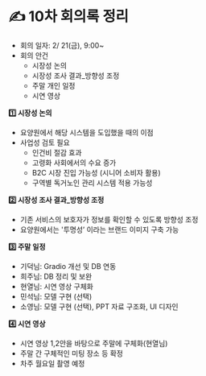 # ✍️ 10차 회의록 정리

- 회의 일자: 2/ 21(금), 9:00~
- 회의 안건
    - 시장성 논의
    - 시장성 조사 결과_방향성 조정
    - 주말 개인 일정
    - 시연 영상

**1️⃣ 시장성 논의**

- 요양원에서 해당 시스템을 도입했을 때의 이점
- 사업성 검토 필요
    - 인건비 절감 효과
    - 고령화 사회에서의 수요 증가
    - B2C 시장 진입 가능성 (시니어 소비자 활용)
    - 구역별 독거노인 관리 시스템 적용 가능성

**2️⃣ 시장성 조사 결과_방향성 조정**

- 기존 서비스의 보호자가 정보를 확인할 수 있도록 방향성 조정
- 요양원에서는 '투명성’ 이라는 브랜드 이미지 구축 가능

**3️⃣ 주말 일정**

- 기덕님: Gradio 개선 및 DB 연동
- 희주님: DB 정리 및 보완
- 현열님: 시연 영상 구체화
- 민석님: 모델 구현 (선택)
- 소영님: 모델 구현 (선택), PPT 자료 구조화, UI 디자인

**4️⃣ 시연 영상**

- 시연 영상 1,2안을 바탕으로 주말에 구체화(현열님)
- 주말 간 구체적인 미팅 장소 등 확정
- 차주 월요일 촬영 예정
